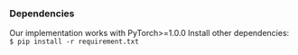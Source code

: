 ### Dependencies
Our implementation works with PyTorch>=1.0.0 Install other dependencies: `$ pip install -r requirement.txt`
